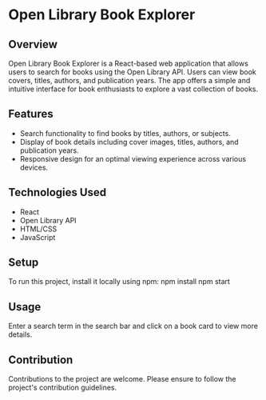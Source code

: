 # Open Library Book Explorer

## Overview
Open Library Book Explorer is a React-based web application that allows users to search for books using the Open Library API. Users can view book covers, titles, authors, and publication years. The app offers a simple and intuitive interface for book enthusiasts to explore a vast collection of books.

## Features
- Search functionality to find books by titles, authors, or subjects.
- Display of book details including cover images, titles, authors, and publication years.
- Responsive design for an optimal viewing experience across various devices.

## Technologies Used
- React
- Open Library API
- HTML/CSS
- JavaScript

## Setup
To run this project, install it locally using npm:
    npm install
    npm start

## Usage
Enter a search term in the search bar and click on a book card to view more details.

## Contribution
Contributions to the project are welcome. Please ensure to follow the project's contribution guidelines.



